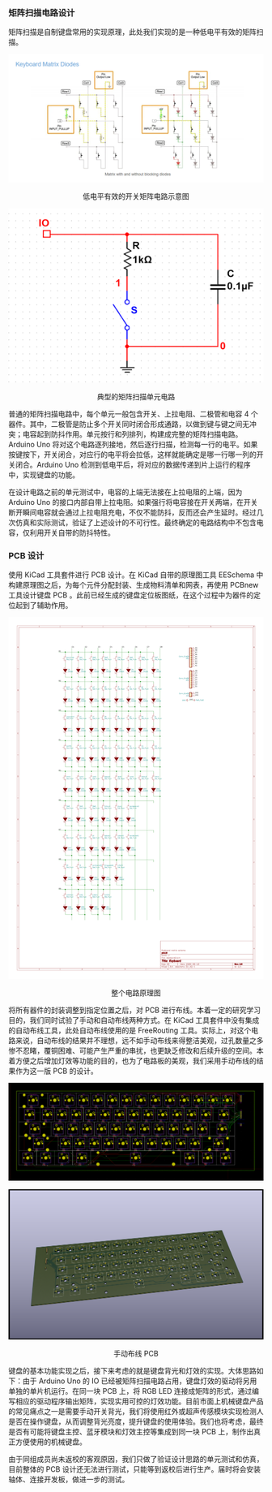 ### 矩阵扫描电路设计

矩阵扫描是自制键盘常用的实现原理，此处我们实现的是一种低电平有效的矩阵扫描。

![Matrix](assets/keyboard_matrix.png)

<center>低电平有效的开关矩阵电路示意图</center>

![Unit](assets/unit.bmp)

<center>典型的矩阵扫描单元电路</center>

普通的矩阵扫描电路中，每个单元一般包含开关、上拉电阻、二极管和电容 4 个器件。其中，二极管是防止多个开关同时闭合形成通路，以做到键与键之间无冲突；电容起到防抖作用。单元按行和列排列，构建成完整的矩阵扫描电路。Arduino Uno 将对这个电路逐列接地，然后逐行扫描，检测每一行的电平。如果按键按下，开关闭合，对应行的电平将会拉低，这样就能确定是哪一行哪一列的开关闭合。Arduino Uno 检测到低电平后，将对应的数据传递到片上运行的程序中，实现键盘的功能。

在设计电路之前的单元测试中，电容的上端无法接在上拉电阻的上端，因为 Arduino Uno 的接口内部自带上拉电阻。如果强行将电容接在开关两端，在开关断开瞬间电容就会通过上拉电阻充电，不仅不能防抖，反而还会产生延时。经过几次仿真和实际测试，验证了上述设计的不可行性。最终确定的电路结构中不包含电容，仅利用开关自带的防抖特性。

### PCB 设计

使用 KiCad 工具套件进行 PCB 设计。在 KiCad 自带的原理图工具 EESchema 中构建原理图之后，为每个元件分配封装、生成物料清单和网表，再使用 PCBnew 工具设计键盘 PCB 。此前已经生成的键盘定位板图纸，在这个过程中为器件的定位起到了辅助作用。

![Schema](assets/pcb2_sch.png)

<center>整个电路原理图</center>



将所有器件的封装调整到指定位置之后，对 PCB 进行布线。本着一定的研究学习目的，我们同时试验了手动和自动布线两种方式。在 KiCad 工具套件中没有集成的自动布线工具，此处自动布线使用的是 FreeRouting 工具。实际上，对这个电路来说，自动布线的结果并不理想，远不如手动布线来得整洁美观，过孔数量之多惨不忍睹，覆铜困难、可能产生严重的串扰，也更缺乏修改和后续升级的空间。本着方便之后增加灯效等功能的目的，也为了电路板的美观，我们采用手动布线的结果作为这一版 PCB 的设计。

![PCB Manual](assets/pcb2_manual.bmp)

![PCB Model](assets/pcb2_manual_3d.png)

<center>手动布线 PCB</center>

键盘的基本功能实现之后，接下来考虑的就是键盘背光和灯效的实现。大体思路如下：由于 Arduino Uno 的 IO 已经被矩阵扫描电路占用，键盘灯效的驱动将另用单独的单片机运行。在同一块 PCB 上，将 RGB LED 连接成矩阵的形式，通过编写相应的驱动程序输出矩阵，实现实用可控的灯效功能。目前市面上机械键盘产品的常见痛点之一是需要手动开关背光，我们将使用红外或超声传感模块实现检测人是否在操作键盘，从而调整背光亮度，提升键盘的使用体验。我们也将考虑，最终是否有可能将键盘主控、蓝牙模块和灯效主控等集成到同一块 PCB 上，制作出真正方便使用的机械键盘。

由于同组成员尚未返校的客观原因，我们只做了验证设计思路的单元测试和仿真，目前整体的 PCB 设计还无法进行测试，只能等到返校后进行生产。届时将会安装轴体、连接开发板，做进一步的测试。
